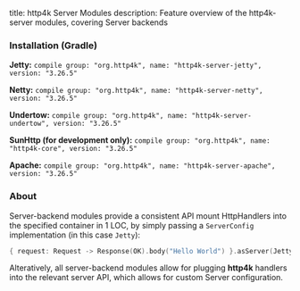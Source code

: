 title: http4k Server Modules
description: Feature overview of the http4k-server modules, covering Server backends

### Installation (Gradle)
**Jetty:** ```compile group: "org.http4k", name: "http4k-server-jetty", version: "3.26.5"```

**Netty:** ```compile group: "org.http4k", name: "http4k-server-netty", version: "3.26.5"```

**Undertow:** ```compile group: "org.http4k", name: "http4k-server-undertow", version: "3.26.5"```

**SunHttp (for development only):** ```compile group: "org.http4k", name: "http4k-core", version: "3.26.5"```

**Apache:** ```compile group: "org.http4k", name: "http4k-server-apache", version: "3.26.5"```

### About
Server-backend modules provide a consistent API mount HttpHandlers into the specified container in 1 LOC, by simply passing a `ServerConfig` implementation (in this case `Jetty`):

```kotlin
{ request: Request -> Response(OK).body("Hello World") }.asServer(Jetty(8000)).start().block()
```
Alteratively, all server-backend modules allow for plugging **http4k** handlers into the relevant server API, which allows for custom Server configuration.

